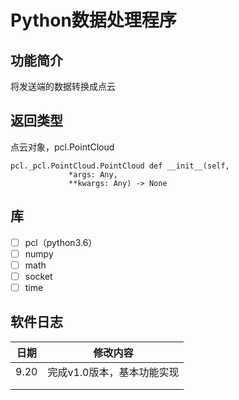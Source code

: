 # Python数据处理程序



## 功能简介

将发送端的数据转换成点云

## 返回类型

点云对象，pcl.PointCloud

```
pcl._pcl.PointCloud.PointCloud def __init__(self,
             *args: Any,
             **kwargs: Any) -> None
```

## 库

- [ ] pcl（python3.6）
- [ ] numpy
- [ ] math
- [ ] socket
- [ ] time

## 软件日志

| 日期 |          修改内容          |
| :--: | :------------------------: |
| 9.20 | 完成v1.0版本，基本功能实现 |
|      |                            |
|      |                            |

